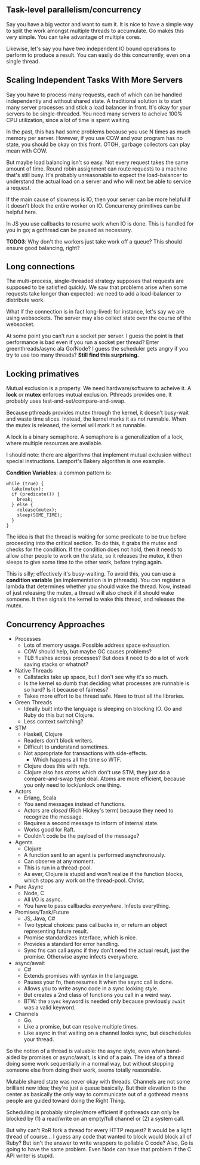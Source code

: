 ## Task-level parallelism/concurrency

Say you have a big vector and want to sum it. It is nice to have a
simple way to split the work amongst multiple threads to
accumulate. Go makes this very simple. You can take advantage of
multiple cores.

Likewise, let's say you have two independent IO bound operations to
perform to produce a result. You can easily do this concurrently, even
on a single thread.

## Scaling Independent Tasks With More Servers

Say you have to process many requests, each of which can be handled
independently and without shared state. A traditional solution is to
start many server processes and stick a load balancer in front. It's
okay for your servers to be single-threaded. You need many servers to
acheive 100% CPU utilization, since a lot of time is spent waiting.

In the past, this has had some problems because you use N times as
much memory per server. However, if you use COW and your program has
no state, you should be okay on this front. OTOH, garbage collectors
can play mean with COW.

But maybe load balancing isn't so easy. Not every request takes the
same amount of time. Round robin assignment can route requests to a
machine that's still busy. It's probably unreasonable to expect the
load-balancer to understand the actual load on a server and who will
next be able to service a request.

If the main cause of slowness is IO, then your server can be more
helpful if it doesn't block the entire worker on IO. Concurrency
primitives can be helpful here.

In JS you use callbacks to resume work when IO is done. This is
handled for you in go; a gothread can be paused as necessary.

**TODO3**: Why don't the workers just take work off a queue? This
should ensure good balancing, right?

## Long connections

The multi-process, single-threaded strategy supposes that requests are
supposed to be satisfied quickly. We saw that problems arise when some
requests take longer than expected: we need to add a load-balancer to
distribute work.

What if the connection is in fact long-lived: for instance, let's say
we are using websockets. The server may also collect state over the
course of the websocket.

At some point you can't run a socket per server. I guess the point is
that performance is bad even if you run a socket per thread? Enter
greenthreads/async ala Go/Node? I guess the scheduler gets angry if
you try to use too many threads? **Still find this surprising.**

## Locking primatives

Mutual exclusion is a property. We need hardware/software to acheive
it. A **lock** or **mutex** enforces mutual exclusion. Pthreads
provides one. It probably uses test-and-set/compare-and-swap.

Because pthreads provides mutex through the kernel, it doesn't
busy-wait and waste time slices. Instead, the kernel marks it as not
runnable. When the mutex is released, the kernel will mark it as
runnable.

A lock is a binary semaphore. A semaphore is a generalization of a
lock, where multiple resources are available.

I should note: there are algorithms that implement mutual exclusion
without special instructions. Lamport's Bakery algorithm is one
example.

**Condition Variables**: a common pattern is:

```
while (true) {
  take(mutex);
  if (predicate()) {
    break;
  } else {
    release(mutex);
    sleep(SOME_TIME);
  }
}
```

The idea is that the thread is waiting for some predicate to be true
before proceeding into the critical section. To do this, it grabs the
mutex and checks for the condition. If the condition does not hold,
then it needs to allow other people to work on the state, so it
releases the mutex, it then sleeps to give some time to the other
work, before trying again.

This is silly; effectively it's busy-waiting. To avoid this, you can
use a **condition variable** (an implementation is in pthreads). You
can register a lambda that determines whether you should wake the
thread. Now, instead of just releasing the mutex, a thread will also
check if it should wake somoene. It then signals the kernel to wake
this thread, and releases the mutex.

## Concurrency Approaches

* Processes
    * Lots of memory usage. Possible address space exhaustion.
    * COW should help, but maybe GC causes problems?
    * TLB flushes across processes? But does it need to do a lot of
      work saving stacks or whatnot?
* Native Threads
    * Callstacks take up space, but I don't see why it's so much.
    * Is the kernel so dumb that deciding what processes are runnable
      is so hard? Is it because of fairness?
    * Takes more effort to be thread safe. Have to trust all the
      libraries.
* Green Threads
    * Ideally built into the language is sleeping on blocking IO. Go
      and Ruby do this but not Clojure.
    * Less context switching?
* STM
    * Haskell, Clojure
    * Readers don't block writers.
    * Difficult to understand sometimes.
    * Not appropriate for transactions with side-effects.
        * Which happens all the time so WTF.
    * Clojure does this with *refs*.
    * Clojure also has *atoms* which don't use STM, they just do a
      compare-and-swap type deal. Atoms are more efficient, because
      you only need to lock/unlock one thing.
* Actors
    * Erlang, Scala
    * You send messages instead of functions.
    * Actors are *closed* (Rich Hickey's term) because they need to
      recognize the message.
    * Requires a second message to inform of internal state.
    * Works good for Raft.
    * Couldn't code be the payload of the message?
* Agents
    * Clojure
    * A function sent to an agent is performed asynchronously.
    * Can observe at any moment.
    * This is run in a thread-pool.
    * As ever, Clojure is stupid and won't realize if the function
      blocks, which stops any work on the thread-pool. Christ.
* Pure Async
    * Node, C
    * All I/O is async.
    * You have to pass callbacks *everywhere*. Infects everything.
* Promises/Task/Future
    * JS, Java, C#
    * Two typical choices: pass callbacks in, or return an object
      representing future result.
    * Promise standardizes interface, which is nice.
    * Provides a standard for error handling.
    * Sync fns can call async if they don't need the actual result,
      just the promise. Otherwise async infects everywhere.
* async/await
    * C#
    * Extends promises with syntax in the language.
    * Pauses your fn, then resumes it when the async call is done.
    * Allows you to write async code in a sync looking style.
    * But creates a 2nd class of functions you call in a weird way.
    * BTW: the `async` keyword is needed only because previously
      `await` was a valid keyword.
* Channels
    * Go.
    * Like a promise, but can resolve multiple times.
    * Like async in that waiting on a channel looks sync, but
      deschedules your thread.

So the notion of a thread is valuable: the async style, even when
band-aided by promises or async/await, is kind of a pain. The idea of
a thread doing some work sequentially in a normal way, but without
stopping someone else from doing their work, seems totally reasonable.

Mutable shared state was never okay with threads. Channels are not
some brilliant new idea; they're just a queue basically. But their
elevation to the center as basically the only way to communicate out
of a gothread means people are guided toward doing the Right Thing.

Scheduling is probably simpler/more efficient if gothreads can only be
blocked by (1) a read/write on an empty/full channel or (2) a system
call.

But why can't RoR fork a thread for every HTTP request? It would be a
light thread of course... I guess any code that wanted to block would
block all of Ruby? But isn't the answer to write wrappers to pollable
C code? Also, Go is going to have the same problem. Even Node can have
that problem if the C API writer is stupid.
